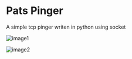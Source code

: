  # **Pats Pinger**

A simple tcp pinger writen in python using socket

![image1](https://pat.femboys-arent.gay/uB46M17o)

![image2](https://pat.femboys-arent.gay/4h8bxxXH)



